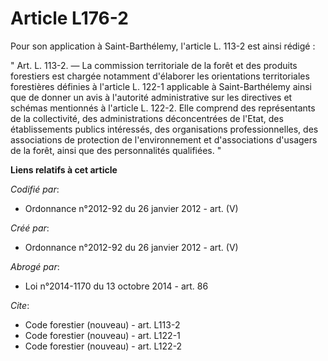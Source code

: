 # Article L176-2

Pour son application à Saint-Barthélemy, l'article L. 113-2 est ainsi rédigé : 

" Art. L. 113-2. ― La commission territoriale de la forêt et des produits forestiers est chargée notamment d'élaborer les
orientations territoriales forestières définies à l'article L. 122-1 applicable à Saint-Barthélemy ainsi que de donner un
avis à l'autorité administrative sur les directives et schémas mentionnés à l'article L. 122-2. Elle comprend des
représentants de la collectivité, des administrations déconcentrées de l'Etat, des établissements publics intéressés, des
organisations professionnelles, des associations de protection de l'environnement et d'associations d'usagers de la forêt,
ainsi que des personnalités qualifiées. "

**Liens relatifs à cet article**

_Codifié par_:

  - Ordonnance n°2012-92 du 26 janvier 2012 - art. (V)

_Créé par_:

  - Ordonnance n°2012-92 du 26 janvier 2012 - art. (V)

_Abrogé par_:

  - Loi n°2014-1170 du 13 octobre 2014 - art. 86

_Cite_:

  - Code forestier (nouveau) - art. L113-2
  - Code forestier (nouveau) - art. L122-1
  - Code forestier (nouveau) - art. L122-2
